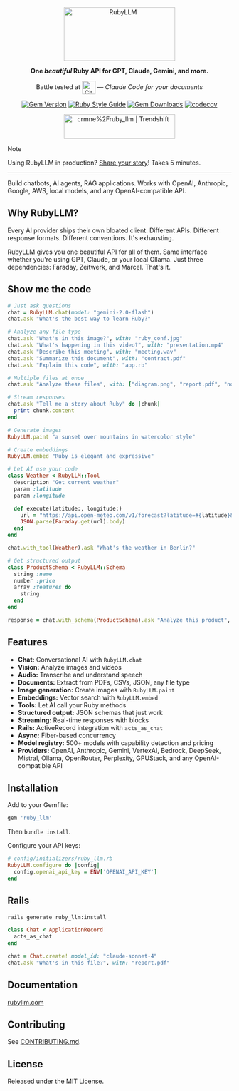 <div align="center">

<picture>
  <source media="(prefers-color-scheme: dark)" srcset="/docs/assets/images/logotype_dark.svg">
  <img src="/docs/assets/images/logotype.svg" alt="RubyLLM" height="120" width="250">
</picture>

<strong>One *beautiful* Ruby API for GPT, Claude, Gemini, and more.</strong>

Battle tested at [<picture><source media="(prefers-color-scheme: dark)" srcset="https://chatwithwork.com/logotype-dark.svg"><img src="https://chatwithwork.com/logotype.svg" alt="Chat with Work" height="30" align="absmiddle"></picture>](https://chatwithwork.com) — *Claude Code for your documents*

[![Gem Version](https://badge.fury.io/rb/ruby_llm.svg?a=9)](https://badge.fury.io/rb/ruby_llm)
[![Ruby Style Guide](https://img.shields.io/badge/code_style-standard-brightgreen.svg)](https://github.com/testdouble/standard)
[![Gem Downloads](https://img.shields.io/gem/dt/ruby_llm)](https://rubygems.org/gems/ruby_llm)
[![codecov](https://codecov.io/gh/crmne/ruby_llm/branch/main/graph/badge.svg?a=2)](https://codecov.io/gh/crmne/ruby_llm)

<a href="https://trendshift.io/repositories/13640" target="_blank"><img src="https://trendshift.io/api/badge/repositories/13640" alt="crmne%2Fruby_llm | Trendshift" style="width: 250px; height: 55px;" width="250" height="55"/></a>
</div>

> [!NOTE]
> Using RubyLLM in production? [Share your story](https://tally.so/r/3Na02p)! Takes 5 minutes.

---

Build chatbots, AI agents, RAG applications. Works with OpenAI, Anthropic, Google, AWS, local models, and any OpenAI-compatible API.

## Why RubyLLM?

Every AI provider ships their own bloated client. Different APIs. Different response formats. Different conventions. It's exhausting.

RubyLLM gives you one beautiful API for all of them. Same interface whether you're using GPT, Claude, or your local Ollama. Just three dependencies: Faraday, Zeitwerk, and Marcel. That's it.

## Show me the code

```ruby
# Just ask questions
chat = RubyLLM.chat(model: "gemini-2.0-flash")
chat.ask "What's the best way to learn Ruby?"
```

```ruby
# Analyze any file type
chat.ask "What's in this image?", with: "ruby_conf.jpg"
chat.ask "What's happening in this video?", with: "presentation.mp4"
chat.ask "Describe this meeting", with: "meeting.wav"
chat.ask "Summarize this document", with: "contract.pdf"
chat.ask "Explain this code", with: "app.rb"
```

```ruby
# Multiple files at once
chat.ask "Analyze these files", with: ["diagram.png", "report.pdf", "notes.txt"]
```

```ruby
# Stream responses
chat.ask "Tell me a story about Ruby" do |chunk|
  print chunk.content
end
```

```ruby
# Generate images
RubyLLM.paint "a sunset over mountains in watercolor style"
```

```ruby
# Create embeddings
RubyLLM.embed "Ruby is elegant and expressive"
```

```ruby
# Let AI use your code
class Weather < RubyLLM::Tool
  description "Get current weather"
  param :latitude
  param :longitude

  def execute(latitude:, longitude:)
    url = "https://api.open-meteo.com/v1/forecast?latitude=#{latitude}&longitude=#{longitude}&current=temperature_2m,wind_speed_10m"
    JSON.parse(Faraday.get(url).body)
  end
end

chat.with_tool(Weather).ask "What's the weather in Berlin?"
```

```ruby
# Get structured output
class ProductSchema < RubyLLM::Schema
  string :name
  number :price
  array :features do
    string
  end
end

response = chat.with_schema(ProductSchema).ask "Analyze this product", with: "product.txt"
```

## Features

* **Chat:** Conversational AI with `RubyLLM.chat`
* **Vision:** Analyze images and videos
* **Audio:** Transcribe and understand speech
* **Documents:** Extract from PDFs, CSVs, JSON, any file type
* **Image generation:** Create images with `RubyLLM.paint`
* **Embeddings:** Vector search with `RubyLLM.embed`
* **Tools:** Let AI call your Ruby methods
* **Structured output:** JSON schemas that just work
* **Streaming:** Real-time responses with blocks
* **Rails:** ActiveRecord integration with `acts_as_chat`
* **Async:** Fiber-based concurrency
* **Model registry:** 500+ models with capability detection and pricing
* **Providers:** OpenAI, Anthropic, Gemini, VertexAI, Bedrock, DeepSeek, Mistral, Ollama, OpenRouter, Perplexity, GPUStack, and any OpenAI-compatible API

## Installation

Add to your Gemfile:
```ruby
gem 'ruby_llm'
```
Then `bundle install`.

Configure your API keys:
```ruby
# config/initializers/ruby_llm.rb
RubyLLM.configure do |config|
  config.openai_api_key = ENV['OPENAI_API_KEY']
end
```

## Rails

```bash
rails generate ruby_llm:install
```

```ruby
class Chat < ApplicationRecord
  acts_as_chat
end

chat = Chat.create! model_id: "claude-sonnet-4"
chat.ask "What's in this file?", with: "report.pdf"
```

## Documentation

[rubyllm.com](https://rubyllm.com)

## Contributing

See [CONTRIBUTING.md](CONTRIBUTING.md).

## License

Released under the MIT License.
